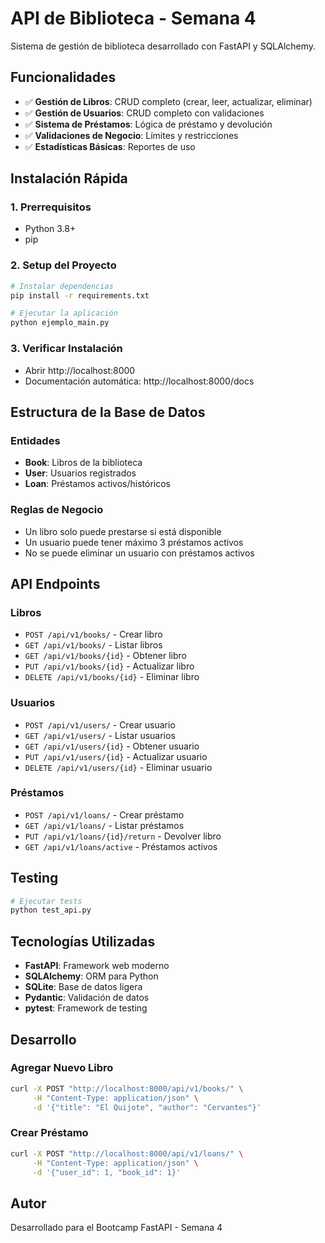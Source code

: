 # API de Biblioteca - Semana 4

Sistema de gestión de biblioteca desarrollado con FastAPI y SQLAlchemy.

## Funcionalidades

- ✅ **Gestión de Libros**: CRUD completo (crear, leer, actualizar, eliminar)
- ✅ **Gestión de Usuarios**: CRUD completo con validaciones
- ✅ **Sistema de Préstamos**: Lógica de préstamo y devolución
- ✅ **Validaciones de Negocio**: Límites y restricciones
- ✅ **Estadísticas Básicas**: Reportes de uso

## Instalación Rápida

### 1. Prerrequisitos

- Python 3.8+
- pip

### 2. Setup del Proyecto

```bash
# Instalar dependencias
pip install -r requirements.txt

# Ejecutar la aplicación
python ejemplo_main.py
```

### 3. Verificar Instalación

- Abrir http://localhost:8000
- Documentación automática: http://localhost:8000/docs

## Estructura de la Base de Datos

### Entidades

- **Book**: Libros de la biblioteca
- **User**: Usuarios registrados
- **Loan**: Préstamos activos/históricos

### Reglas de Negocio

- Un libro solo puede prestarse si está disponible
- Un usuario puede tener máximo 3 préstamos activos
- No se puede eliminar un usuario con préstamos activos

## API Endpoints

### Libros

- `POST /api/v1/books/` - Crear libro
- `GET /api/v1/books/` - Listar libros
- `GET /api/v1/books/{id}` - Obtener libro
- `PUT /api/v1/books/{id}` - Actualizar libro
- `DELETE /api/v1/books/{id}` - Eliminar libro

### Usuarios

- `POST /api/v1/users/` - Crear usuario
- `GET /api/v1/users/` - Listar usuarios
- `GET /api/v1/users/{id}` - Obtener usuario
- `PUT /api/v1/users/{id}` - Actualizar usuario
- `DELETE /api/v1/users/{id}` - Eliminar usuario

### Préstamos

- `POST /api/v1/loans/` - Crear préstamo
- `GET /api/v1/loans/` - Listar préstamos
- `PUT /api/v1/loans/{id}/return` - Devolver libro
- `GET /api/v1/loans/active` - Préstamos activos

## Testing

```bash
# Ejecutar tests
python test_api.py
```

## Tecnologías Utilizadas

- **FastAPI**: Framework web moderno
- **SQLAlchemy**: ORM para Python
- **SQLite**: Base de datos ligera
- **Pydantic**: Validación de datos
- **pytest**: Framework de testing

## Desarrollo

### Agregar Nuevo Libro

```bash
curl -X POST "http://localhost:8000/api/v1/books/" \
     -H "Content-Type: application/json" \
     -d '{"title": "El Quijote", "author": "Cervantes"}'
```

### Crear Préstamo

```bash
curl -X POST "http://localhost:8000/api/v1/loans/" \
     -H "Content-Type: application/json" \
     -d '{"user_id": 1, "book_id": 1}'
```

## Autor

Desarrollado para el Bootcamp FastAPI - Semana 4
